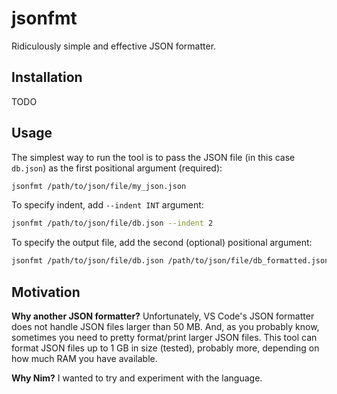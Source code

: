 # jsonfmt

Ridiculously simple and effective JSON formatter.

## Installation

TODO

## Usage

The simplest way to run the tool is to pass the JSON file (in this case
`db.json`) as the first positional argument (required):

```bash
jsonfmt /path/to/json/file/my_json.json
```

To specify indent, add `--indent INT` argument:

```bash
jsonfmt /path/to/json/file/db.json --indent 2
```

To specify the output file, add the second (optional) positional argument:

```bash
jsonfmt /path/to/json/file/db.json /path/to/json/file/db_formatted.json --indent 2
```

## Motivation

**Why another JSON formatter?** Unfortunately, VS
Code's JSON formatter does not handle JSON files larger than 50 MB. And, as
you probably know, sometimes you need to pretty format/print larger JSON files.
This tool can format JSON files up to 1 GB in size (tested), probably more,
depending on how much RAM you have available.

**Why Nim?** I wanted to try and experiment with the language.
